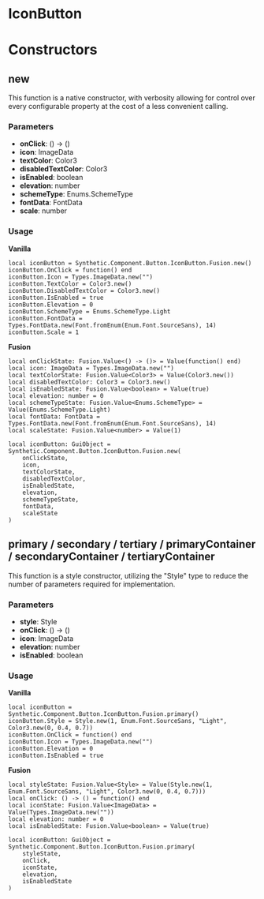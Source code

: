 # IconButton


# Constructors


## new
This function is a native constructor, with verbosity allowing for control over every configurable property at the cost of a less convenient calling.

### Parameters
- **onClick**: () -> ()
- **icon**: ImageData
- **textColor**: Color3
- **disabledTextColor**: Color3
- **isEnabled**: boolean
- **elevation**: number
- **schemeType**: Enums.SchemeType
- **fontData**: FontData
- **scale**: number


### Usage

**Vanilla**
```luau
local iconButton = Synthetic.Component.Button.IconButton.Fusion.new()
iconButton.OnClick = function() end
iconButton.Icon = Types.ImageData.new("")
iconButton.TextColor = Color3.new()
iconButton.DisabledTextColor = Color3.new()
iconButton.IsEnabled = true
iconButton.Elevation = 0
iconButton.SchemeType = Enums.SchemeType.Light
iconButton.FontData = Types.FontData.new(Font.fromEnum(Enum.Font.SourceSans), 14)
iconButton.Scale = 1
```

**Fusion**
```luau
local onClickState: Fusion.Value<() -> ()> = Value(function() end)
local icon: ImageData = Types.ImageData.new("")
local textColorState: Fusion.Value<Color3> = Value(Color3.new())
local disabledTextColor: Color3 = Color3.new()
local isEnabledState: Fusion.Value<boolean> = Value(true)
local elevation: number = 0
local schemeTypeState: Fusion.Value<Enums.SchemeType> = Value(Enums.SchemeType.Light)
local fontData: FontData = Types.FontData.new(Font.fromEnum(Enum.Font.SourceSans), 14)
local scaleState: Fusion.Value<number> = Value(1)

local iconButton: GuiObject = Synthetic.Component.Button.IconButton.Fusion.new(
	onClickState,
	icon,
	textColorState,
	disabledTextColor,
	isEnabledState,
	elevation,
	schemeTypeState,
	fontData,
	scaleState
)
```
## primary / secondary / tertiary / primaryContainer / secondaryContainer / tertiaryContainer
This function is a style constructor, utilizing the "Style" type to reduce the number of parameters required for implementation.

### Parameters
- **style**: Style
- **onClick**: () -> ()
- **icon**: ImageData
- **elevation**: number
- **isEnabled**: boolean


### Usage

**Vanilla**
```luau
local iconButton = Synthetic.Component.Button.IconButton.Fusion.primary()
iconButton.Style = Style.new(1, Enum.Font.SourceSans, "Light", Color3.new(0, 0.4, 0.7))
iconButton.OnClick = function() end
iconButton.Icon = Types.ImageData.new("")
iconButton.Elevation = 0
iconButton.IsEnabled = true
```

**Fusion**
```luau
local styleState: Fusion.Value<Style> = Value(Style.new(1, Enum.Font.SourceSans, "Light", Color3.new(0, 0.4, 0.7)))
local onClick: () -> () = function() end
local iconState: Fusion.Value<ImageData> = Value(Types.ImageData.new(""))
local elevation: number = 0
local isEnabledState: Fusion.Value<boolean> = Value(true)

local iconButton: GuiObject = Synthetic.Component.Button.IconButton.Fusion.primary(
	styleState,
	onClick,
	iconState,
	elevation,
	isEnabledState
)
```